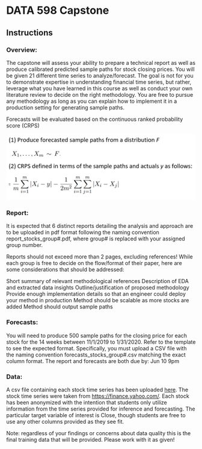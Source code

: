 # DATA 598 Capstone

## Instructions

### Overview:

The capstone will assess your ability to prepare a technical report as well as
produce calibrated predicted sample paths for stock closing prices.
You will be given 21 different time series to analyze/forecast. The goal
is not for you to demonstrate expertise in understanding financial time series,
but rather, leverage what you have learned in this course as well as
conduct your own literature review to decide on the right methodology.
You are free to pursue any methodology as long as you can explain how to
implement it in a production setting for generating sample paths.

Forecasts will be evaluated based on the continuous ranked probability score (CRPS)

![](docs/CRPS_Formula.png)

### Report:

It is expected that 6 distinct reports detailing the analysis and approach are to be uploaded in pdf format following
the naming convention report_stocks_group#.pdf, where group# is replaced with your
assigned group number.

Reports should not exceed more than 2 pages, excluding references!
While each group is free to decide on the flow/format of their paper, here
are some considerations that should be addressed:

Short summary of relevant methodological references 
Description of EDA and extracted data insights
Outline/justification of proposed methodology
Provide enough implementation details so that an engineer could deploy your method in  production
Method should be scalable as more stocks are added
Method should output sample paths

### Forecasts:

You will need to produce 500 sample paths for the closing price for each stock 
for the 14 weeks between 11/1/2019 to 1/31/2020. Refer to the template 
to see the expected format. Specifically, you must upload a CSV file with the
naming convention forecasts_stocks_group#.csv matching the exact column format.
The report and forecasts are both due by: Jun 10 9pm


### Data:

A csv file containing each stock time series has been uploaded [here](data/stock_series_train.csv).
The stock time series were taken from https://finance.yahoo.com/. 
Each stock has been anonymized with the intention that students only utilize
information from the time series provided for inference and forecasting.
The particular target variable of interest is Close, though students are free to  
use any other columns provided as they see fit.

Note: regardless of your findings or concerns about data quality this is the final
training data that will be provided. Please work with it as given!


